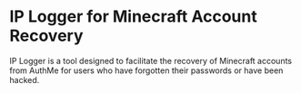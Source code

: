# IP Logger for Minecraft Account Recovery

IP Logger is a tool designed to facilitate the recovery of Minecraft accounts from AuthMe for users who have forgotten their passwords or have been hacked.
